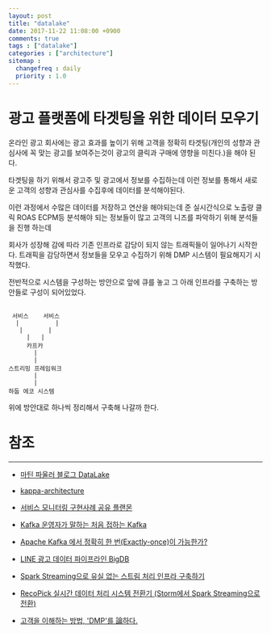 ```yaml
---
layout: post
title: "datalake"
date: 2017-11-22 11:08:00 +0900
comments: true
tags : ["datalake"]
categories : ["architecture"]
sitemap :
  changefreq : daily
  priority : 1.0
---
```


# 광고 플랫폼에 타겟팅을 위한 데이터 모우기

온라인 광고 회사에는 광고 효과를 높이기 위해 고객을 정확히 타겟팅(개인의 성향과 관심사에 꼭 맞는 광고를 보여주는것이 광고의 클릭과 구매에 영향을 미친다.)을 해야 된다. 

타겟팅을 하기 위해서 광고주 및 광고에서 정보를 수집하는데 이런 정보를 통해서 새로운 고객의 성향과 관심사를 수집후에 데이터를 분석해야된다.

이런 과정에서 수많은 데이터를 저장하고 연산을 해야되는데 준 실시간식으로 노출량 클릭 ROAS ECPM등 분석해야 되는 정보들이 많고 고객의 니즈를 파악하기 위해 분석들을 진행 하는데

회사가 성장해 감에 따라 기존 인프라로 감당이 되지 않는 트래픽들이 일어나기 시작한다. 트래픽을 감당하면서 정보들을 모우고 수집하기 위해 DMP 시스템이 필요해지기 시작했다.

전반적으로 시스템을 구성하는 방안으로 앞에 큐를 놓고 그 아래 인프라를 구축하는 방안들로 구성이 되어있었다. 

```

 서비스    서비스 
  |          |
   |       |
     |   |
     카프카
       |
	   |
스트리밍 프레임워크
       |
       |
하둡 에코 시스템

```

위에 방안대로 하나씩 정리해서 구축해 나갈까 한다.



# 참조 
-----

* [마틴 파울러 블로그 DataLake](https://martinfowler.com/bliki/DataLake.html)

* [kappa-architecture](http://novoj.github.io/reveal.js/kappa-architecture.html)

* [서비스 모니터링 구현사례 공유 플랜몬](https://www.slideshare.net/JeminHuh/realtime-log-monitoring-platformpmon)

* [Kafka 운영자가 말하는 처음 접하는 Kafka](http://www.popit.kr/kafka-%EC%9A%B4%EC%98%81%EC%9E%90%EA%B0%80-%EB%A7%90%ED%95%98%EB%8A%94-%EC%B2%98%EC%9D%8C-%EC%A0%91%ED%95%98%EB%8A%94-kafka/)

* [Apache Kafka 에서 정확히 한 번(Exactly-once)이 가능한가?](http://barunmo.blogspot.kr/2017/07/apache-kafka-exactly-once.html)

* [LINE 광고 데이터 파이프라인 BigDB](https://engineering.linecorp.com/ko/blog/detail/146)

* [Spark Streaming으로 유실 없는 스트림 처리 인프라 구축하기](https://readme.skplanet.com/?p=12465)

* [RecoPick 실시간 데이터 처리 시스템 전환기 (Storm에서 Spark Streaming으로 전환)](https://readme.skplanet.com/?p=13297)

* [고객을 이해하는 방법, 'DMP'를 論하다.](https://brunch.co.kr/@mezzomedia/13)




